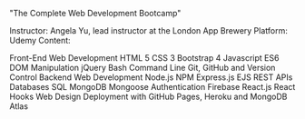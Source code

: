 "The Complete Web Development Bootcamp"

Instructor: Angela Yu, lead instructor at the London App Brewery
Platform: Udemy
Content:

Front-End Web Development
HTML 5
CSS 3
Bootstrap 4
Javascript ES6
DOM Manipulation
jQuery
Bash Command Line
Git, GitHub and Version Control
Backend Web Development
Node.js
NPM
Express.js
EJS
REST
APIs
Databases
SQL
MongoDB
Mongoose
Authentication
Firebase
React.js
React Hooks
Web Design
Deployment with GitHub Pages, Heroku and MongoDB Atlas

